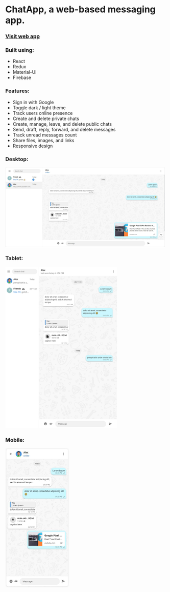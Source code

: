 # ChatApp, a web-based messaging app.

### <a href="https://dn-chat-app.netlify.app" target="_blank">Visit web app</a>

### Built using:

- React
- Redux
- Material-UI
- Firebase


### Features:

- Sign in with Google
- Toggle dark / light theme
- Track users online presence 
- Create and delete private chats
- Create, manage, leave, and delete public chats
- Send, draft, reply, forward, and delete messages
- Track unread messages count 
- Share files, images, and links
- Responsive design

### Desktop:

<img src="https://github.com/dagm1425/chat-app/blob/main/images/desktop.png" alt="Desktop" width="500">

### Tablet:

<img src="https://github.com/dagm1425/chat-app/blob/main/images/tablet.png" alt="Tablet" width="350">

### Mobile:

<img src="https://github.com/dagm1425/chat-app/blob/main/images/mobile.png" alt="Mobile" width="200">
